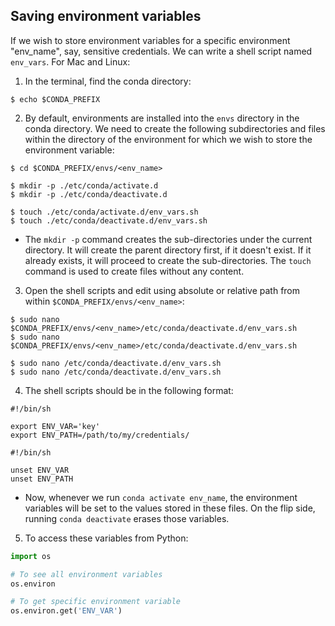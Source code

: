## Saving environment variables

If we wish to store environment variables for a specific environment "env_name", say, sensitive credentials. We can write a shell script named `env_vars`. For Mac and Linux:

1. In the terminal, find the conda directory:

```console
$ echo $CONDA_PREFIX
```

2. By default, environments are installed into the `envs` directory in the conda directory. We need to create the following subdirectories and files within the directory of the environment for which we wish to store the environment variable:

```console
$ cd $CONDA_PREFIX/envs/<env_name>

$ mkdir -p ./etc/conda/activate.d
$ mkdir -p ./etc/conda/deactivate.d

$ touch ./etc/conda/activate.d/env_vars.sh
$ touch ./etc/conda/deactivate.d/env_vars.sh
```
* The `mkdir -p` command creates the sub-directories under the current directory. It will create the parent directory first, if it doesn't exist. If it already exists, it will proceed to create the sub-directories. The `touch` command is used to create files without any content.

3. Open the shell scripts and edit using absolute or relative path from within `$CONDA_PREFIX/envs/<env_name>`:

```console
$ sudo nano $CONDA_PREFIX/envs/<env_name>/etc/conda/deactivate.d/env_vars.sh
$ sudo nano $CONDA_PREFIX/envs/<env_name>/etc/conda/deactivate.d/env_vars.sh

$ sudo nano /etc/conda/deactivate.d/env_vars.sh
$ sudo nano /etc/conda/deactivate.d/env_vars.sh

```

4. The shell scripts should be in the following format:

```
#!/bin/sh

export ENV_VAR='key'
export ENV_PATH=/path/to/my/credentials/
```

```
#!/bin/sh

unset ENV_VAR
unset ENV_PATH
```

* Now, whenever we run `conda activate env_name`, the environment variables will be set to the values stored in these files. On the flip side, running `conda deactivate` erases those variables.

5. To access these variables from Python:

```Python
import os

# To see all environment variables
os.environ

# To get specific environment variable
os.environ.get('ENV_VAR')
```

